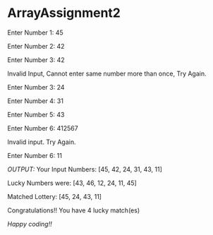 # ArrayAssignment2

Enter Number 1: 45

Enter Number 2: 42

Enter Number 3: 42

Invalid Input, Cannot enter same number more than once, Try Again.

Enter Number 3: 24

Enter Number 4: 31

Enter Number 5: 43

Enter Number 6: 412567

Invalid input. Try Again.

Enter Number 6: 11

*OUTPUT:*
Your Input Numbers: [45, 42, 24, 31, 43, 11]

Lucky Numbers were: [43, 46, 12, 24, 11, 45]

Matched Lottery: [45, 24, 43, 11]


Congratulations!! You have 4 lucky match(es) 


 *Happy coding!!*
